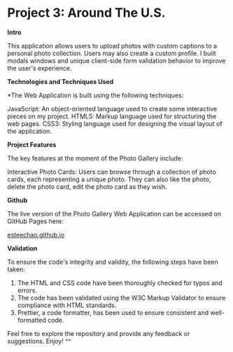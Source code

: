 # Project 3: Around The U.S. 
  
**Intro**
  
This application allows users to upload photos with custom captions to a personal photo collection. Users may also create a custom profile. I built modals windows and unique client-side form validation behavior to improve the user's experience. 
  
**Technologies and Techniques Used**  
  
*The Web Application is built using the following techniques:

JavaScript: An object-oriented language used to create some interactive pieces on my project. 
HTML5: Markup language used for structuring the web pages.
CSS3: Styling language used for designing the visual layout of the application.
  
**Project Features**  
  
The key features at the moment of the Photo Gallery include:

Interactive Photo Cards: Users can browse through a collection of photo cards, each representing a unique photo.  They can also like the photo, delete the photo card, edit the photo card as they wish. 

**Github**

The live version of the Photo Gallery Web Application can be accessed on GitHub Pages here:

[esteechao.github.io](https://esteechao.github.io/se_project_aroundtheus/)

**Validation**

To ensure the code's integrity and validity, the following steps have been taken:

1. The HTML and CSS code have been thoroughly checked for typos and errors.
2. The code has been validated using the W3C Markup Validator to ensure compliance with HTML standards.
3. Prettier, a code formatter, has been used to ensure consistent and well-formatted code.

Feel free to explore the repository and provide any feedback or suggestions.  Enjoy! ^^